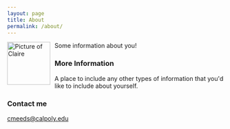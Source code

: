 ```yaml
---
layout: page
title: About
permalink: /about/
---
```

<img src="{{site.baseurl}}/images/CM.png" alt="Picture of Claire" width="100" style="float: left; margin-top: 0px; margin-right: 10px" />



Some information about you!

### More Information

A place to include any other types of information that you'd like to include about yourself.

### Contact me

[cmeeds@calpoly.edu](cmeeds@calpoly.edu)
